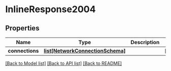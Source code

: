 # InlineResponse2004

## Properties
Name | Type | Description | Notes
------------ | ------------- | ------------- | -------------
**connections** | [**list[NetworkConnectionSchema]**](NetworkConnectionSchema.md) |  | [optional] 

[[Back to Model list]](../README.md#documentation-for-models) [[Back to API list]](../README.md#documentation-for-api-endpoints) [[Back to README]](../README.md)


